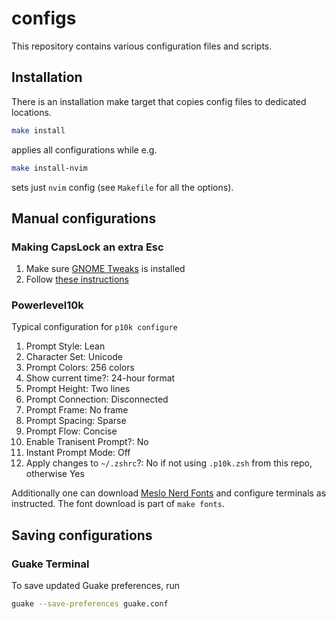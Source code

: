 # configs
This repository contains various configuration files and scripts.

## Installation
There is an installation make target that copies config files to dedicated locations.
```bash
make install
```
applies all configurations while e.g.
```bash
make install-nvim
```
sets just `nvim` config (see `Makefile` for all the options).

## Manual configurations

### Making CapsLock an extra Esc
1. Make sure [GNOME Tweaks](https://wiki.gnome.org/Apps/Tweaks) is installed
1. Follow [these instructions](https://dev.to/yuyabu/how-to-use-caps-lock-key-as-esc-on-ubuntu-18-1g7l)

### Powerlevel10k
Typical configuration for `p10k configure`
1. Prompt Style: Lean
1. Character Set: Unicode
1. Prompt Colors: 256 colors
1. Show current time?: 24-hour format
1. Prompt Height: Two lines
1. Prompt Connection: Disconnected
1. Prompt Frame: No frame
1. Prompt Spacing: Sparse
1. Prompt Flow: Concise
1. Enable Tranisent Prompt?: No
1. Instant Prompt Mode: Off
1. Apply changes to `~/.zshrc`?: No if not using `.p10k.zsh` from this repo, otherwise Yes 

Additionally one can download [Meslo Nerd Fonts](https://github.com/romkatv/powerlevel10k#meslo-nerd-font-patched-for-powerlevel10k) and 
configure terminals as instructed. The font download is part of `make fonts`.

## Saving configurations

### Guake Terminal
To save updated Guake preferences, run
```bash
guake --save-preferences guake.conf
```
